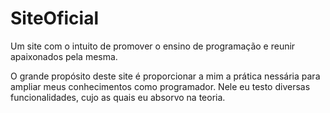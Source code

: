 # SiteOficial
Um site com o intuito de promover o ensino de programação e reunir apaixonados pela mesma.

O grande propósito deste site é proporcionar a mim a prática nessária para ampliar meus conhecimentos como programador. Nele eu testo diversas funcionalidades, cujo as quais eu absorvo na teoria. 